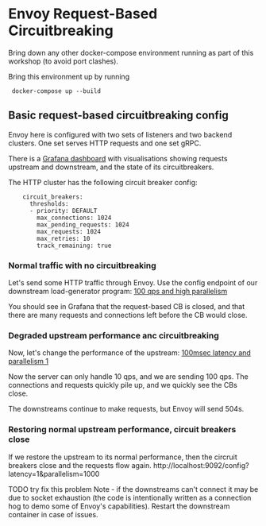 # Envoy Request-Based Circuitbreaking 

Bring down any other docker-compose environment running as part of this workshop (to avoid port clashes).

Bring this environment up by running 

```
 docker-compose up --build
```

## Basic request-based circuitbreaking config

Envoy here is configured with two sets of listeners and two backend clusters.
One set serves HTTP requests and one set gRPC.

There is a [Grafana dashboard](http://localhost:3000/d/workshop/load-management-workshop?orgId=1&refresh=5s) with visualisations showing requests upstream and downstream, and the state of its circuitbreakers.

The HTTP cluster has the following circuit breaker config:

```
    circuit_breakers:
      thresholds:
      - priority: DEFAULT
        max_connections: 1024
        max_pending_requests: 1024
        max_requests: 1024
        max_retries: 10
        track_remaining: true
```

### Normal traffic with no circuitbreaking

Let's send some HTTP traffic through Envoy.
Use the config endpoint of our downstream load-generator program: [100 qps and high parallelism](http://localhost:9094/config?http_rate=100&http_max_parallelism=2000)

You should see in Grafana that the request-based CB is closed, and that there are many requests and connections left before the CB would close. 

### Degraded upstream performance anc circuitbreaking

Now, let's change the performance of the upstream: [100msec latency and parallelism 1](http://localhost:9092/config?latency=100&parallelism=1)

Now the server can only handle 10 qps, and we are sending 100 qps. 
The connections and requests quickly pile up, and we quickly see the CBs close. 

The downstreams continue to make requests, but Envoy will send 504s.

### Restoring normal upstream performance, circuit breakers close

If we restore the upstream to its normal performance, then the circruit breakers close and the requests flow again. 
http://localhost:9092/config?latency=1&parallelism=1000

TODO try fix this problem
Note - if the downstreams can't connect it may be due to socket exhaustion (the code is intentionally written as a connection hog to demo some of Envoy's capabilities).
Restart the downstream container in case of issues.
